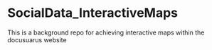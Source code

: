 # SocialData_InteractiveMaps
 This is a background repo for achieving interactive maps within the docusuarus website 
